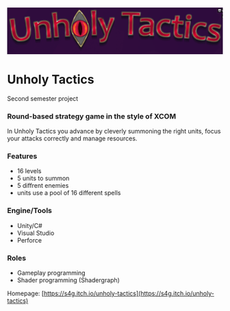 ![alt text](/ReadMe_Pictures/UnholyTactics_Title.PNG?raw=true)

# Unholy Tactics 
Second semester project

### Round-based strategy game in the style of XCOM

In Unholy Tactics you advance by cleverly summoning the right units, focus your attacks correctly and manage resources.

### Features
 - 16 levels
 - 5 units to summon
 - 5 diffrent enemies
 - units use a pool of 16 different spells

### Engine/Tools
 - Unity/C#
 - Visual Studio
 - Perforce

### Roles
 - Gameplay programming
 - Shader programming (Shadergraph)

 Homepage: [https://s4g.itch.io/unholy-tactics](https://s4g.itch.io/unholy-tactics)
